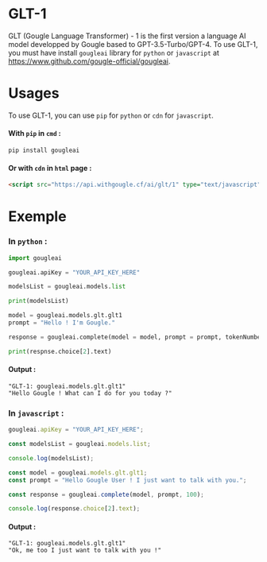 # GLT-1
GLT (Gougle Language Transformer) - 1 is the first version a language AI model developped by Gougle based to GPT-3.5-Turbo/GPT-4.
To use GLT-1, you must have install `gougleai` library for `python` or `javascript` at https://www.github.com/gougle-official/gougleai.

# Usages
To use GLT-1, you can use `pip` for `python` or `cdn` for `javascript`.<br>
#### With `pip` in `cmd` :<br>
```shell
pip install gougleai
```
#### Or with `cdn` in `html` page :<br>
```html
<script src="https://api.withgougle.cf/ai/glt/1" type="text/javascript"></script>
```

# Exemple
### In `python` :<br>
```python
import gougleai

gougleai.apiKey = "YOUR_API_KEY_HERE"

modelsList = gougleai.models.list

print(modelsList)

model = gougleai.models.glt.glt1
prompt = "Hello ! I'm Gougle."

response = gougleai.complete(model = model, prompt = prompt, tokenNumber = 100)

print(respnse.choice[2].text)
```

#### Output :<br>
```
"GLT-1: gougleai.models.glt.glt1"
"Hello Gougle ! What can I do for you today ?"
```

### In `javascript` :<br>
```javascript
gougleai.apiKey = "YOUR_API_KEY_HERE";

const modelsList = gougleai.models.list;

console.log(modelsList);

const model = gougleai.models.glt.glt1;
const prompt = "Hello Gougle User ! I just want to talk with you.";

const response = gougleai.complete(model, prompt, 100);

console.log(response.choice[2].text);
```

#### Output :<br>
```
"GLT-1: gougleai.models.glt.glt1"
"Ok, me too I just want to talk with you !"
```

